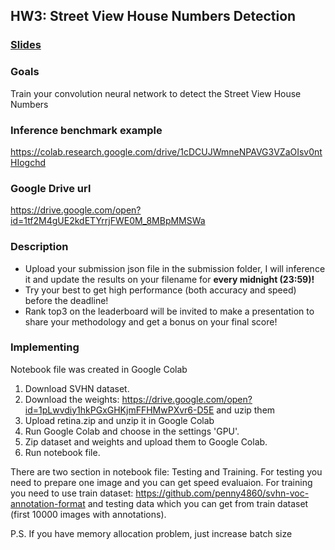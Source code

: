 ## HW3: Street View House Numbers Detection

### [Slides](https://docs.google.com/presentation/d/1T_Idlxsx5N4W1DMVzkFz_dji0JbKl5l472PKKv5LB8w/edit)
### Goals
Train your convolution neural network to detect the Street View House Numbers
### Inference benchmark example
https://colab.research.google.com/drive/1cDCUJWmneNPAVG3VZaOIsv0ntHIogchd

### Google Drive url
https://drive.google.com/open?id=1tf2M4gUE2kdETYrrjFWE0M_8MBpMMSWa

### Description
- Upload your submission json file in the submission folder, I will inference it and update the results on your filename for **every midnight (23:59)!**
- Try your best to get high performance (both accuracy and speed) before the deadline!
- Rank top3 on the leaderboard will be invited to make a presentation to share your methodology and get a bonus on your final score!

### Implementing
Notebook file was created in Google Colab
1. Download SVHN dataset.
2. Download the weights: https://drive.google.com/open?id=1pLwvdiy1hkPGxGHKjmFFHMwPXvr6-D5E and uzip them
3. Upload retina.zip and unzip it in Google Colab
4. Run Google Colab and choose in the settings 'GPU'.
5. Zip dataset and weights and upload them to Google Colab.
6. Run notebook file.

There are two section in notebook file: Testing and Training. For testing you need to prepare one image and you can get speed evaluaion.
For training you need to use train dataset: https://github.com/penny4860/svhn-voc-annotation-format and testing data which you can get from train dataset (first 10000 images with annotations).


P.S. If you have memory allocation problem, just increase batch size
